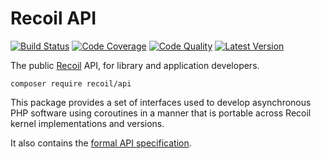# Recoil API

[![Build Status](http://img.shields.io/travis/recoilphp/api/master.svg?style=flat-square)](https://travis-ci.org/recoilphp/api)
[![Code Coverage](https://img.shields.io/codecov/c/github/recoilphp/api/master.svg?style=flat-square)](https://codecov.io/github/recoilphp/api)
[![Code Quality](https://img.shields.io/scrutinizer/g/recoilphp/api/master.svg?style=flat-square)](https://scrutinizer-ci.com/g/recoilphp/api/)
[![Latest Version](http://img.shields.io/packagist/v/recoil/api.svg?style=flat-square&label=semver)](https://semver.org)

The public [Recoil](https://github.com/recoilphp/recoil) API, for library and
application developers.

    composer require recoil/api

This package provides a set of interfaces used to develop asynchronous PHP
software using coroutines in a manner that is portable across Recoil kernel
implementations and versions.

It also contains the [formal API specification](SPECIFICATION.md).
